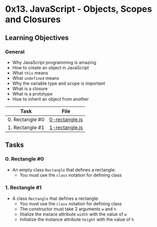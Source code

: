 # 0x13. JavaScript - Objects, Scopes and Closures

## Learning Objectives

### General

* Why JavaScript programming is amazing
* How to create an object in JavaScript
* What `this` means
* What `undefined` means
* Why the variable type and scope is important
* What is a closure
* What is a prototype
* How to inherit an object from another

| Task | File |
| ---- | ---- |
| 0. Rectangle #0 | [0-rectangle.js](./0-rectangle.js) |
| 1. Rectangle #1 | [1-rectangle.js](./1-rectangle.js) |

## Tasks
### 0. Rectangle #0
* An empty class `Rectangle` that defines a rectangle:
	* You must use the `class` notation for defining class
### 1. Rectangle #1
* A class `Rectangle` that defines a rectangle:
	* You must use the `class` notation for defining class
	* The constructor must take 2 arguments `w` and `h`
	* Iitialize the instace attribute `width` with the value of `w`
	* Initialize the instance attribute `height` with the value of `h`
